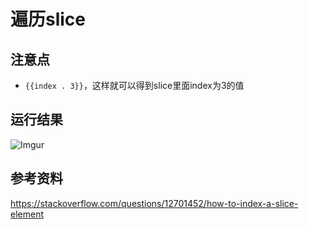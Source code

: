 # 遍历slice

## 注意点
 - `{{index . 3}}`，这样就可以得到slice里面index为3的值

## 运行结果
![Imgur](https://i.imgur.com/FNQP22u.png)

## 参考资料
https://stackoverflow.com/questions/12701452/how-to-index-a-slice-element
